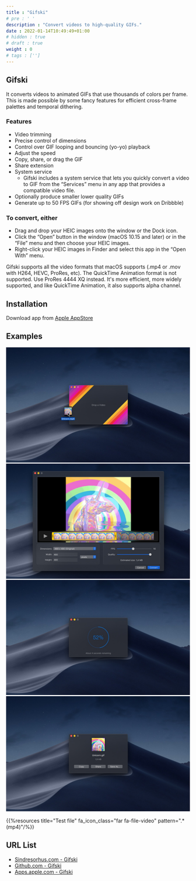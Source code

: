 ```yaml
---
title : "Gifski"
# pre : ' '
description : "Convert videos to high-quality GIFs."
date : 2022-01-14T10:49:49+01:00
# hidden : true
# draft : true
weight : 0
# tags : ['']
---
```


## Gifski

It converts videos to animated GIFs that use thousands of colors per frame. This is made possible by some fancy features for efficient cross-frame palettes and temporal dithering.

### Features

- Video trimming
- Precise control of dimensions
- Control over GIF looping and bouncing (yo-yo) playback
- Adjust the speed
- Copy, share, or drag the GIF
- Share extension
- System service
  - Gifski includes a system service that lets you quickly convert a video to GIF from the “Services” menu in any app that provides a compatible video file.
- Optionally produce smaller lower quality GIFs
- Generate up to 50 FPS GIFs (for showing off design work on Dribbble)

### To convert, either

- Drag and drop your HEIC images onto the window or the Dock icon.
- Click the “Open” button in the window (macOS 10.15 and later) or in the “File” menu and then choose your HEIC images.
- Right-click your HEIC images in Finder and select this app in the “Open With” menu.

Gifski supports all the video formats that macOS supports (.mp4 or .mov with H264, HEVC, ProRes, etc). The QuickTime Animation format is not supported. Use ProRes 4444 XQ instead. It's more efficient, more widely supported, and like QuickTime Animation, it also supports alpha channel.

## Installation

Download app from [Apple AppStore](https://apps.apple.com/us/app/gifski/id1351639930?l=en&mt=12)

## Examples

![example](images/example1.jpeg)
![example](images/example2.jpeg)
![example](images/example3.jpeg)
![example](images/example4.jpeg)

{{%resources title="Test file" fa_icon_class="far fa-file-video" pattern=".*(mp4)"/%}}

## URL List

- [Sindresorhus.com - Gifski](https://sindresorhus.com/gifski)
- [Github.com - Gifski](https://github.com/sindresorhus/Gifski)
- [Apps.apple.com - Gifski](https://apps.apple.com/us/app/gifski/id1351639930?l=en&mt=12)
